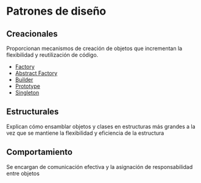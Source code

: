 # Patrones de diseño

## Creacionales
Proporcionan mecanismos de creación de objetos que incrementan la flexibilidad y reutilización de código.

+ [Factory](desing-patterns/creacionales/factory/factory.md)
+ [Abstract Factory](desing-patterns/creacionales/abstract/abstract.md)
+ [Builder](desing-patterns/creacionales/builder/builder.md)
+ [Prototype](desing-patterns/creacionales/prototype/prototype.md)
+ [Singleton](desing-patterns/creacionales/singleton/singleton.md)

## Estructurales
Explican cómo ensamblar objetos y clases en estructuras más grandes a la vez que se mantiene la flexibilidad y eficiencia de la estructura

## Comportamiento
Se encargan de comunicación efectiva y la asignación de responsabilidad entre objetos

